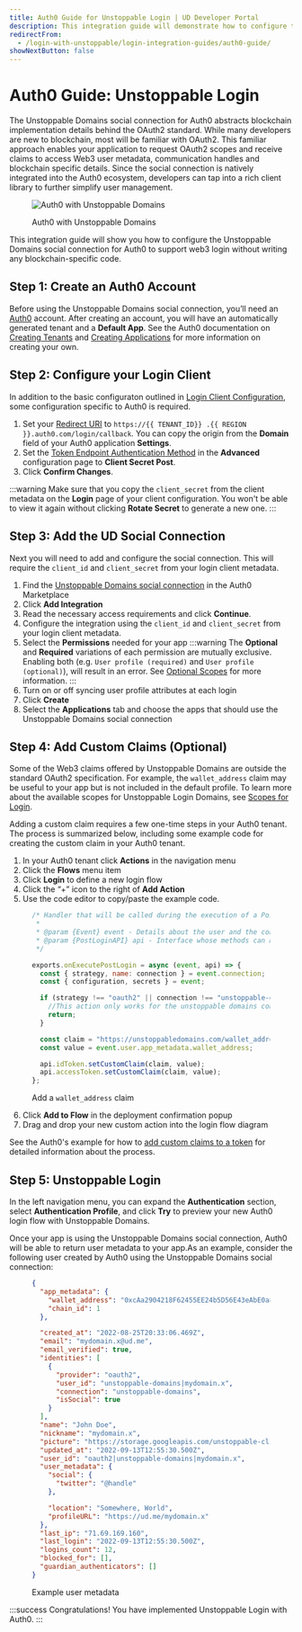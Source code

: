 ```yaml
---
title: Auth0 Guide for Unstoppable Login | UD Developer Portal
description: This integration guide will demonstrate how to configure the Unstoppable Domains social connection for Auth0.
redirectFrom:
  - /login-with-unstoppable/login-integration-guides/auth0-guide/
showNextButton: false
---
```


# Auth0 Guide: Unstoppable Login

The Unstoppable Domains social connection for Auth0 abstracts blockchain implementation details behind the OAuth2 standard. While many developers are new to blockchain, most will be familiar with OAuth2. This familiar approach enables your application to request OAuth2 scopes and receive claims to access Web3 user metadata, communication handles and blockchain specific details. Since the social connection is natively integrated into the Auth0 ecosystem, developers can tap into a rich client library to further simplify user management.

<figure>

![Auth0 with Unstoppable Domains](/images/login-selection-auth0.png "#width=40%")

<figcaption>Auth0 with Unstoppable Domains</figcaption>
</figure>

This integration guide will show you how to configure the Unstoppable Domains social connection for Auth0 to support web3 login without writing any blockchain-specific code.

## Step 1: Create an Auth0 Account

Before using the Unstoppable Domains social connection, you’ll need an [Auth0](https://auth0.com/) account. After creating an account, you will have an automatically generated tenant and a **Default App**. See the Auth0 documentation on [Creating Tenants](https://auth0.com/docs/get-started/auth0-overview/create-tenants) and [Creating Applications](https://auth0.com/docs/get-started/auth0-overview/create-tenants) for more information on creating your own.

## Step 2: Configure your Login Client

In addition to the basic configuraton outlined in [Login Client Configuration](/identity/guides/client-configurations.md), some configuration specific to Auth0 is required.

1. Set your [Redirect URI](/identity/guides/client-configurations.md#redirect-uris) to `https://{{ TENANT_ID}} .{{ REGION }}.auth0.com/login/callback`. You can copy the origin from the **Domain** field of your Auth0 application **Settings**.
2. Set the [Token Endpoint Authentication Method](/identity/guides/client-configurations.md#token-endpoint-authentication-method) in the **Advanced** configuration page to **Client Secret Post**.
3. Click **Confirm Changes**.

:::warning
Make sure that you copy the `client_secret` from the client metadata on the **Login** page of your client configuration. You won't be able to view it again without clicking **Rotate Secret** to generate a new one.
:::

## Step 3: Add the UD Social Connection

Next you will need to add and configure the social connection. This will require the `client_id` and `client_secret` from your login client metadata.

1. Find the [Unstoppable Domains social connection](https://marketplace.auth0.com/integrations/unstoppable-domains) in the Auth0 Marketplace
2. Click **Add Integration**
3. Read the necessary access requirements and click **Continue**.
4. Configure the integration using the `client_id` and `client_secret` from your login client metadata.
5. Select the **Permissions** needed for your app
   :::warning
   The **Optional** and **Required** variations of each permission are mutually exclusive. Enabling both (e.g. `User profile (required)` and `User profile (optional)`), will result in an error. See [Optional Scopes](/identity/guides/login-scopes.md#optional-scopes) for more information.
   :::
6. Turn on or off syncing user profile attributes at each login
7. Click **Create**
8. Select the **Applications** tab and choose the apps that should use the Unstoppable Domains social connection

## Step 4: Add Custom Claims (Optional)

Some of the Web3 claims offered by Unstoppable Domains are outside the standard OAuth2 specification. For example, the `wallet_address` claim may be useful to your app but is not included in the default profile. To learn more about the available scopes for Unstoppable Login Domains, see [Scopes for Login](/identity/guides/login-scopes.md).

Adding a custom claim requires a few one-time steps in your Auth0 tenant. The process is summarized below, including some example code for creating the custom claim in your Auth0 tenant.

1. In your Auth0 tenant click **Actions** in the navigation menu
2. Click the **Flows** menu item
3. Click **Login** to define a new login flow
4. Click the “+” icon to the right of **Add Action**
5. Use the code editor to copy/paste the example code.

<figure>

```javascript
/* Handler that will be called during the execution of a PostLogin flow.
 *
 * @param {Event} event - Details about the user and the context in which they are logging in.
 * @param {PostLoginAPI} api - Interface whose methods can be used to change the behavior of the login.
 */

exports.onExecutePostLogin = async (event, api) => {
  const { strategy, name: connection } = event.connection;
  const { configuration, secrets } = event;

  if (strategy !== "oauth2" || connection !== "unstoppable-domains") {
    //This action only works for the unstoppable domains connection
    return;
  }

  const claim = "https://unstoppabledomains.com/wallet_address";
  const value = event.user.app_metadata.wallet_address;

  api.idToken.setCustomClaim(claim, value);
  api.accessToken.setCustomClaim(claim, value);
};
```

<figcaption>Add a <code>wallet_address</code> claim</figcaption>
</figure>

6. Click **Add to Flow** in the deployment confirmation popup
7. Drag and drop your new custom action into the login flow diagram

See the Auth0's example for how to [add custom claims to a token](https://auth0.com/docs/get-started/apis/scopes/sample-use-cases-scopes-and-claims#add-custom-claims-to-a-token) for detailed information about the process.

## Step 5: Unstoppable Login

In the left navigation menu, you can expand the **Authentication** section, select **Authentication Profile**, and click **Try** to preview your new Auth0 login flow with Unstoppable Domains.

Once your app is using the Unstoppable Domains social connection, Auth0 will be able to return user metadata to your app.As an example, consider the following user created by Auth0 using the Unstoppable Domains social connection:

<figure>

```json
{
  "app_metadata": {
    "wallet_address": "0xcAa2904218F62455EE24b5D56E43eAbE0a832672",
    "chain_id": 1
  },

  "created_at": "2022-08-25T20:33:06.469Z",
  "email": "mydomain.x@ud.me",
  "email_verified": true,
  "identities": [
    {
      "provider": "oauth2",
      "user_id": "unstoppable-domains|mydomain.x",
      "connection": "unstoppable-domains",
      "isSocial": true
    }
  ],
  "name": "John Doe",
  "nickname": "mydomain.x",
  "picture": "https://storage.googleapis.com/unstoppable-client-assets/images/user/5919054/3cd1b52b-686d-416d-9444-374581d38184.jpeg",
  "updated_at": "2022-09-13T12:55:30.500Z",
  "user_id": "oauth2|unstoppable-domains|mydomain.x",
  "user_metadata": {
    "social": {
      "twitter": "@handle"
    },

    "location": "Somewhere, World",
    "profileURL": "https://ud.me/mydomain.x"
  },
  "last_ip": "71.69.169.160",
  "last_login": "2022-09-13T12:55:30.500Z",
  "logins_count": 12,
  "blocked_for": [],
  "guardian_authenticators": []
}
```

<figcaption>Example user metadata</figcaption>
</figure>

:::success Congratulations!
You have implemented Unstoppable Login with Auth0.
:::

